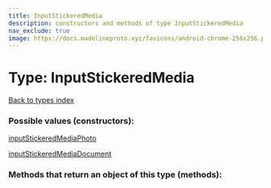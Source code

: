 ```yaml
---
title: InputStickeredMedia
description: constructors and methods of type InputStickeredMedia
nav_exclude: true
image: https://docs.madelineproto.xyz/favicons/android-chrome-256x256.png
---
```

# Type: InputStickeredMedia
[Back to types index](index.html)



### Possible values (constructors):

[inputStickeredMediaPhoto](/API_docs/constructors/inputStickeredMediaPhoto.html)  

[inputStickeredMediaDocument](/API_docs/constructors/inputStickeredMediaDocument.html)  



### Methods that return an object of this type (methods):



